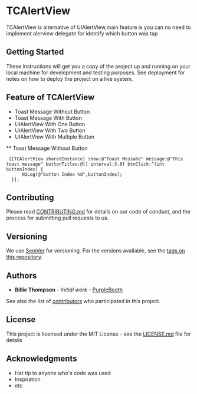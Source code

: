 # TCAlertView

TCAlertView is alternative of UIAlertView,main feature is you can no need to implement alerview delegate for identify which button was tap

## Getting Started

These instructions will get you a copy of the project up and running on your local machine for development and testing purposes. See deployment for notes on how to deploy the project on a live system.

## Feature of TCAlertView

* Toast Message Without Button
* Toast Message With Button
* UIAlertView With One Button
* UIAlertView With Two Button
* UIAlertView With Multiple Button

** Toast Message Without Button
```
 [[TCAlertView sharedInstance] show:@"Toast Messahe" message:@"This toast message" buttonTitles:@[] interval:3.0f btnClick:^(int buttonIndex) {
      NSLog(@"button Index %d",buttonIndex);
  }];
```



## Contributing

Please read [CONTRIBUTING.md](CONTRIBUTING.md) for details on our code of conduct, and the process for submitting pull requests to us.

## Versioning

We use [SemVer](http://semver.org/) for versioning. For the versions available, see the [tags on this repository](https://github.com/your/project/tags). 

## Authors

* **Billie Thompson** - *Initial work* - [PurpleBooth](https://github.com/PurpleBooth)

See also the list of [contributors](https://github.com/your/project/contributors) who participated in this project.

## License

This project is licensed under the MIT License - see the [LICENSE.md](LICENSE.md) file for details

## Acknowledgments

* Hat tip to anyone who's code was used
* Inspiration
* etc
